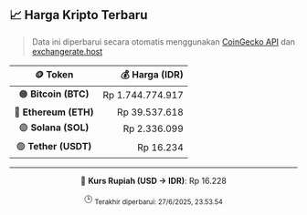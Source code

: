 

<!-- HARGA_KRIPTO -->
## 📈 Harga Kripto Terbaru

> Data ini diperbarui secara otomatis menggunakan [CoinGecko API](https://www.coingecko.com/) dan [exchangerate.host](https://exchangerate.host/)

<div align="center">

| 🪙 Token | 💰 Harga (IDR) |
|:------:|---------------:|
| 🟠 **Bitcoin (BTC)**   | Rp 1.744.774.917 |
| 🔵 **Ethereum (ETH)**  | Rp 39.537.618 |
| 🟣 **Solana (SOL)**    | Rp 2.336.099 |
| 🟢 **Tether (USDT)**   | Rp 16.234 |

---

💱 **Kurs Rupiah (USD → IDR)**: Rp 16.228

🕒 <sub>Terakhir diperbarui: 27/6/2025, 23.53.54</sub>

</div>
<!-- /HARGA_KRIPTO -->